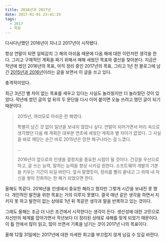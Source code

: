 ```yaml
---
title: 2016년과 2017년
date: 2017-01-01 23:41:19
tags:
  - 2017
  - 목표
---
```



다사다난했던 2016년이 지나고 2017년이 시작됐다.

항상 연말이 되면 일찌감치 그 해의 아쉬움 때문에 다음 해에 대한 이런저런 생각을 한다. 그리고 구체적인 계획을 짜기 위해서 매해 세웠던 목표와 결산을 찾아본다. 지금은 작년에 썼던 2016년의 목표, 아직 정리 중인 2017년의 목표, 그리고 1년 전 블로그에 남긴 [2015년과 2016년](http://blog.amoseui.com/2016/01/01/new-year/)이라는 글을 보면서 이 글을 쓰고 있다.

충격적이었다.

최근 3년간 별 차이 없는 목표를 세우고 있다는 사실도 놀라웠지만 더 놀라웠던 것이 있었다. 작년에 썼던 글의 앞 뒤의 두 문단을 다시 이어 붙이면 오늘 쓰려고 했던 글이 되기 때문이다.


> 2015년, 여러모로 아쉬운 한 해였다.
>
> 특별히 남긴 것 없이 일년을 보내지 않았나 싶다. 연말이 되어가면서 머리 속으로 생각했던 다음 해 계획은 대부분 연초에 세웠던 계획과 별 차이가 없었다. 그 사실을 바로 깨닫는 순간 바로 2015년은 망한 해구나라는 걸 느꼈다.
>
>...
>
>2016년이 앞으로의 인생을 결정지을 중요한 시점이 될 것이다. 건강을 우선으로 하고, 글 쓰는 능력, 말하는 능력을 향상 시키길 원한다. 소프트웨어 개발의 기본을 키우는 기간이 되길 바란다. 앞서 말했듯이, 정리를 빨리 끝내고 그 위에 내 자신을 쌓아 진화하는 한 해가 되었으면 한다.


올해도 똑같다. 2016년을 인생에서 중요한 해라고 했지만 그렇게 시간을 보내진 못 했다. 개인적인 발전을 위한 목표는 거의 이루지 못했다. 결국 매년 같은 생각을 하면서 지키지 못 하고 발전이 없는 상태로 1년 뒤 똑같은 생각과 말을 반복하고 있는 것이다.

그래도 올해는 조금 더 나은 조건에서 시작한다는 생각이 든다. 생산성에 대한 고민으로 자신만의 체계를 잡아가면서 작년보다 더 정리된 상태로 새해를 맞게 되었기 때문이다. 이 틀 안에서 많이 읽고, 많이 쓰면서 기록을 남기는 것이 2017년 나의 목표이다.

올해 12월 31일에는 2017년에 대한 자세한 회고를 부끄럽지 않게 남길 수 있길 바란다.
